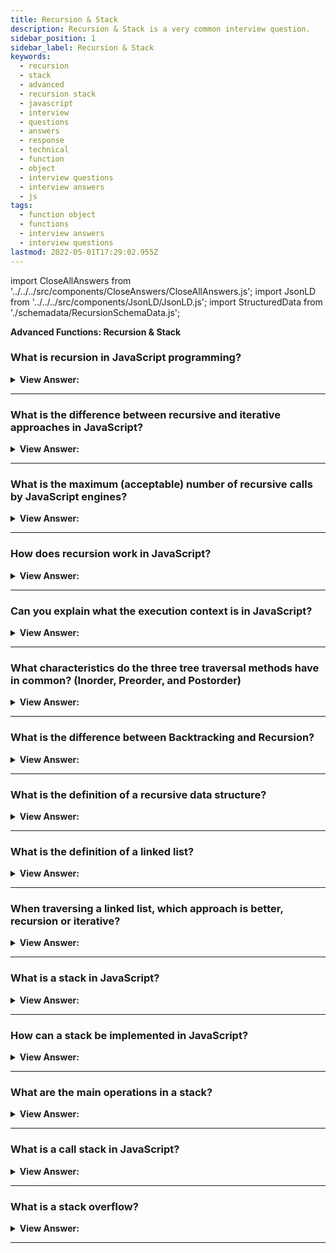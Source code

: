 ```yaml
---
title: Recursion & Stack
description: Recursion & Stack is a very common interview question.
sidebar_position: 1
sidebar_label: Recursion & Stack
keywords:
  - recursion
  - stack
  - advanced
  - recursion stack
  - javascript
  - interview
  - questions
  - answers
  - response
  - technical
  - function
  - object
  - interview questions
  - interview answers
  - js
tags:
  - function object
  - functions
  - interview answers
  - interview questions
lastmod: 2022-05-01T17:29:02.955Z
---
```


import CloseAllAnswers from '../../../src/components/CloseAnswers/CloseAllAnswers.js';
import JsonLD from '../../../src/components/JsonLD/JsonLD.js';
import StructuredData from './schemadata/RecursionSchemaData.js';

<JsonLD data={StructuredData} />

<head>
  <title>Recursion & Stack | JS Frontend Phone Interview Responses</title>
</head>

**Advanced Functions: Recursion & Stack**

<CloseAllAnswers />

### What is recursion in JavaScript programming?

<details>
  <summary><strong>View Answer:</strong></summary>
  <div>
  <div><strong>Interview Response:</strong> Recursion is a programming technique where a function calls itself to solve a problem by breaking it into smaller, simpler subproblems, leading to a solution through repeated self-calls</div><br />
  <div><strong>Technical Response:</strong> Recursion is a programming pattern when work needs to naturally split into several more straightforward tasks of the same type. Or when a task gets simplified into an easy action plus a simpler variant of the same task. When a function solves a task, it can call many other functions. A partial example is when a function calls itself, known as recursion.
  </div><br />
  <div><strong className="codeExample">Code Example:</strong> Recursion<br /><br />

  <div></div>

```js
function pow(x, n) {
  if (n == 1) {
    return x;
  } else {
    return x * pow(x, n - 1); // calling pow(x, n) again on itself
  }
}
```

  </div>
  </div>
</details>

---

### What is the difference between recursive and iterative approaches in JavaScript?

<details>
  <summary><strong>View Answer:</strong></summary>
  <div>
  <div><strong>Interview Response:</strong> The recursive approach uses self-calling functions to break problems into sub-problems, while the iterative approach uses loops for repetition. Recursion relies on the call stack, while iteration relies on loop control structures.
</div><br />
  <div><strong className="codeExample">Code Example:</strong><br /><br />

  <div></div>

```js
function pow(x, n) {
  return n == 1 ? x : x * pow(x, n - 1);
}

alert(pow(2, 3)); // 8
```

  </div>
  </div>
</details>

---

### What is the maximum (acceptable) number of recursive calls by JavaScript engines?

<details>
  <summary><strong>View Answer:</strong></summary>
  <div>
  <div><strong>Interview Response:</strong> JavaScript engines vary, but most have a maximum call stack size of around 10,000 to 15,000 calls. Exceeding this limit causes a "RangeError: Maximum call stack size exceeded" error due to stack overflow.</div><br />
  <div><strong>Technical Response:</strong> The JavaScript engine limits the maximum recursion depth. We can rely on it being 10000; some engines allow more, but 100000 is likely to be beyond most of them. Automatic optimizations help alleviate this ("tail calls optimizations"), but they are not yet supported everywhere and work only in simple cases. That limits the application of recursion, but it remains very widely used. There are many tasks where the recursive way of thinking makes the code more straightforward.
  </div>
  </div>
</details>

---

### How does recursion work in JavaScript?

<details>
  <summary><strong>View Answer:</strong></summary>
  <div>
  <div><strong>Interview Response:</strong> In JavaScript, recursion works when a function calls itself to solve a problem by dividing it into smaller subproblems. Each call reduces complexity until a base case is reached, producing a solution.<br /><br />
  </div>
  <div><strong>Technical Response:</strong> To adequately explain how recursion works in JavaScript. First, we need to explain the execution context and its relationship to the stack. The execution context of a running function stores information about its execution process. The execution context is an internal data structure that contains information about a function's execution, such as where the control flow is currently, the current variables, the value of “this”, and a few other internal details. Each function call connects with a single execution context.<br /><br />
  <strong>The following occurs when a function makes a nested call:</strong><br /><br />
  <ul>
    <li>The current function gets paused.</li>
    <li>The execution context gets remembered in a special data structure called the execution context stack.</li>
    <li>The nested call executes.</li>
    <li>After it ends, the old execution context gets retrieved from the stack, and the outer function resumes from where it stopped.</li>
  </ul>
</div>
  </div>
</details>

---

### Can you explain what the execution context is in JavaScript?

<details>
  <summary><strong>View Answer:</strong></summary>
  <div>
  <div><strong>Interview Response:</strong> The execution context in JavaScript is the environment where code is executed, including variables, scopes, and the value of this. It's created each time a function is called.<br /><br />
  </div>
  </div>
</details>

---

### What characteristics do the three tree traversal methods have in common? (Inorder, Preorder, and Postorder)

<details>
  <summary><strong>View Answer:</strong></summary>
  <div>
  <div><strong>Interview Response:</strong> The three tree traversal methods (pre-order, in-order, post-order) share the characteristics of visiting every node in a tree, following a specific order, and utilizing recursion or iteration for traversal.
</div>
  </div>
</details>

---

### What is the difference between Backtracking and Recursion?

<details>
  <summary><strong>View Answer:</strong></summary>
  <div>
  <div><strong>Interview Response:</strong> Backtracking is a general algorithm for finding solutions by incrementally building candidates and abandoning them if invalid. Recursion is a technique where a function calls itself to solve sub-problems. Backtracking often employs recursion.
</div><br />
  <div><strong>Technical Response:</strong> Recursion refers to the process of repeatedly calling the same function. The typical example of a recursive function is the factorial process. It would help if you always had a condition that makes recursion stop (base case). Backtracking is when the algorithm makes an opportunistic decision*, which may be wrong. If the decision was wrong, the backtracking algorithm restores the state before the decision. It builds candidates for the solution and abandons those who cannot fulfill the conditions. A typical example of a task to solve would be the Eight Queens Puzzle. Backtracking is also commonly used within Neuronal Networks. Many times, backtracking does not get implemented recursively. If backtracking uses recursion, it is called Recursive Backtracking.
  </div>
  </div>
</details>

---

### What is the definition of a recursive data structure?

<details>
  <summary><strong>View Answer:</strong></summary>
  <div>
  <div><strong>Interview Response:</strong> A recursive data structure is a structure that replicates itself in parts. Some examples of recursive data structures are objects, HTML, and XML.
</div><br />
  <div><strong className="codeExample">Example:</strong> Recursive Data Structure<br /><br />

  <div></div>

```js
let company = {
  // the same object, compressed for brevity
  sales: [
    { name: 'John', salary: 1000 },
    { name: 'Alice', salary: 1600 },
  ],
  development: {
    sites: [
      { name: 'Peter', salary: 2000 },
      { name: 'Alex', salary: 1800 },
    ],
    internals: [{ name: 'Jack', salary: 1300 }],
  },
};
```

  </div>
  </div>
</details>

---

### What is the definition of a linked list?

<details>
  <summary><strong>View Answer:</strong></summary>
  <div>
   <div><strong>Interview Response:</strong> A linked list is a linear data structure where each element (node) contains a value and a reference to the next node, forming a sequence. It can be easily modified and resized.
</div><br />
  <div><strong>Technical Response:</strong> A linked list is a linear data structure like an array. Unlike arrays, the elements do not get stored in a particular memory location or index. Instead, each element gets its own object with a pointer or link to the next object in the list. Each element node has two components: stored data and a link to the next node. Any appropriate data type gets used to store the information. (Diagram below.) The entry point to a linked list is called the head. The head is a reference to the first node in the linked list. The last node on the list points to null. If a list is empty, the head is a null reference.
</div><br />
  <div>

<strong>Graphic Example:</strong><br /><br />

<img src="/img/linked-list.svg" /><br /><br />

<strong>Example:</strong> Linked List<br /><br />

  <div></div>

```js
let list = {
  value: 1,
  next: {
    value: 2,
    next: {
      value: 3,
      next: {
        value: 4,
        next: null,
      },
    },
  },
};

// Alternative Implementation

let list = { value: 1 };
list.next = { value: 2 };
list.next.next = { value: 3 };
list.next.next.next = { value: 4 };
list.next.next.next.next = null;
```

  </div>
  </div>
</details>

---

### When traversing a linked list, which approach is better, recursion or iterative?

<details>
  <summary><strong>View Answer:</strong></summary>
  <div>
  <div><strong>Interview Response:</strong> An iterative approach is often preferred for traversing linked lists, as it avoids call stack overflow risk and provides better performance with lower memory usage. However, recursion can be more elegant and easier to understand.
</div><br />
  <div><strong>Interview Response:</strong> It varies; there are advantages to both ways that we must consider. We commonly use recursion because it is easier to build and more 'elegant' than iterative methods. Remember that anything done in recursion has an alternative iterative approach, but we should use caution with our approach because there is usually a performance penalty with recursion. However, depending on the situation at hand, that performance disadvantage may be negligible — in which case, recursion makes sense. With recursion, you also have the extra benefit of making your code more understandable to other programmers, which is always a plus.
</div><br />
  <div><strong className="codeExample">Code Example:</strong> Iterative vs. Recursive<br /><br />

  <div></div>

```js
let list = {
  value: 1,
  next: {
    value: 2,
    next: {
      value: 3,
      next: {
        value: 4,
        next: null,
      },
    },
  },
};

// Iterative Approach

function printIteratively(list) {
  let tmp = list;

  while (tmp) {
    alert(tmp.value);
    tmp = tmp.next;
  }
}

printIteratively(list);

// Recursive Approach

function printRecursively(list) {
  alert(list.value); // output the current item

  if (list.next) {
    printRecursively(list.next); // do the same for the rest of the list
  }
}

printRecursively(list);
```

  </div>
  </div>
</details>

---

### What is a stack in JavaScript?

<details>
  <summary><strong>View Answer:</strong></summary>
  <div>
  <div><strong>Interview Response:</strong> A stack is a linear data structure that follows the Last-In-First-Out (LIFO) principle, meaning the last element added to the stack is the first to be removed.<br /><br />
  </div>
  </div>
</details>

---

### How can a stack be implemented in JavaScript?

<details>
  <summary><strong>View Answer:</strong></summary>
  <div>
  <div><strong>Interview Response:</strong> A stack can be implemented in JavaScript using a class, where push() and pop() methods add or remove elements from the top.<br /><br />
  </div>
  </div>
</details>

---

### What are the main operations in a stack?

<details>
  <summary><strong>View Answer:</strong></summary>
  <div>
  <div><strong>Interview Response:</strong> The main operations in a stack are push to add an element to the top, pop to remove the top element, peek to view the top element, and isEmpty to check if the stack is empty.<br /><br />
  </div>
  </div>
</details>

---

### What is a call stack in JavaScript?

<details>
  <summary><strong>View Answer:</strong></summary>
  <div>
  <div><strong>Interview Response:</strong> A call stack is a stack data structure that manages the execution context of function calls in JavaScript, tracking the sequence of functions being called and their local variables.<br /><br />
  </div>
  </div>
</details>

---

### What is a stack overflow?

<details>
  <summary><strong>View Answer:</strong></summary>
  <div>
  <div><strong>Interview Response:</strong> A stack overflow occurs when the call stack exceeds its maximum size due to excessive function calls, often due to infinite recursion or deeply nested calls, causing a RangeError.<br /><br />
  </div>
  </div>
</details>

---
